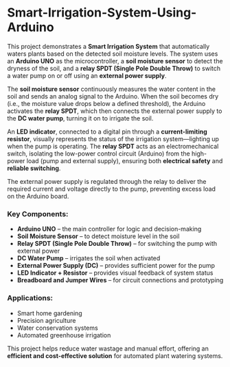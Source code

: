 # Smart-Irrigation-System-Using-Arduino

This project demonstrates a **Smart Irrigation System** that automatically waters plants based on the detected soil moisture levels. The system uses an **Arduino UNO** as the microcontroller, a **soil moisture sensor** to detect the dryness of the soil, and a **relay SPDT (Single Pole Double Throw)** to switch a water pump on or off using an **external power supply**.

The **soil moisture sensor** continuously measures the water content in the soil and sends an analog signal to the Arduino. When the soil becomes dry (i.e., the moisture value drops below a defined threshold), the Arduino activates the **relay SPDT**, which then connects the external power supply to the **DC water pump**, turning it on to irrigate the soil.

An **LED indicator**, connected to a digital pin through a **current-limiting resistor**, visually represents the status of the irrigation system—lighting up when the pump is operating. The **relay SPDT** acts as an electromechanical switch, isolating the low-power control circuit (Arduino) from the high-power load (pump and external supply), ensuring both **electrical safety** and **reliable switching**.

The external power supply is regulated through the relay to deliver the required current and voltage directly to the pump, preventing excess load on the Arduino board.

### Key Components:

* **Arduino UNO** – the main controller for logic and decision-making
* **Soil Moisture Sensor** – to detect moisture level in the soil
* **Relay SPDT (Single Pole Double Throw)** – for switching the pump with external power
* **DC Water Pump** – irrigates the soil when activated
* **External Power Supply (DC)** – provides sufficient power for the pump
* **LED Indicator + Resistor** – provides visual feedback of system status
* **Breadboard and Jumper Wires** – for circuit connections and prototyping

### Applications:

* Smart home gardening
* Precision agriculture
* Water conservation systems
* Automated greenhouse irrigation

This project helps reduce water wastage and manual effort, offering an **efficient and cost-effective solution** for automated plant watering systems.
